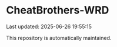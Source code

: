 # CheatBrothers-WRD

Last updated: 2025-06-26 19:55:15

This repository is automatically maintained.
